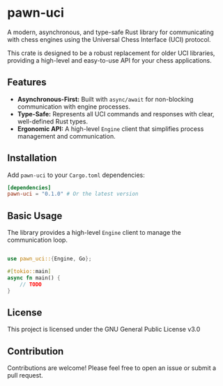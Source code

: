 # pawn-uci

A modern, asynchronous, and type-safe Rust library for communicating with chess engines using the Universal Chess Interface (UCI) protocol.

This crate is designed to be a robust replacement for older UCI libraries, providing a high-level and easy-to-use API for your chess applications.

## Features

* **Asynchronous-First:** Built with `async/await` for non-blocking communication with engine processes.
* **Type-Safe:** Represents all UCI commands and responses with clear, well-defined Rust types.
* **Ergonomic API:** A high-level `Engine` client that simplifies process management and communication.

## Installation

Add `pawn-uci` to your `Cargo.toml` dependencies:

```toml
[dependencies]
pawn-uci = "0.1.0" # Or the latest version
```

## Basic Usage

The library provides a high-level `Engine` client to manage the communication loop.

```rust

use pawn_uci::{Engine, Go};

#[tokio::main]
async fn main() {
    // TODO
}
```

## License

This project is licensed under the GNU General Public License v3.0

## Contribution

Contributions are welcome! Please feel free to open an issue or submit a pull request.
